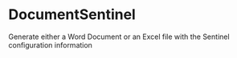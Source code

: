 # DocumentSentinel
Generate either a Word Document or an Excel file with the Sentinel configuration information
